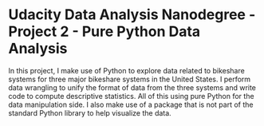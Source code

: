 # Udacity Data Analysis Nanodegree - Project 2 - Pure Python Data Analysis

In this project, I make use of Python to explore data related to bikeshare systems for three major bikeshare systems in the United States. I perform data wrangling to unify the format of data from the three systems and write code to compute descriptive statistics. All of this using pure Python for the data manipulation side. I also make use of a package that is not part of the standard Python library to help visualize the data.
